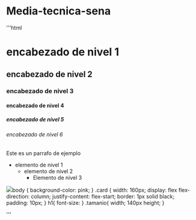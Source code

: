 # Media-tecnica-sena

'''html

<DOCTYPE html>
<html>
<head>
<title>Titulo de tu pagin</title
</head>
<body>
 <h1>encabezado de nivel 1</h1>
 <h2>encabezado de nivel 2</h2>
 <h3>encabezado de nivel 3</h3>
 <h4>encabezado de nivel 4</h4>
 <h5>encabezado de nivel 5</h5>
 <h6>encabezado de nivel 6</h6>
  <p>Este es un parrafo de ejemplo</o>
  </body>
  </html>
  <ul>
    <Li>elemento de nivel 1
      <ul>
        <Li>elemento de nivel 2
          <ul>
            <Li>Elemento de nivel 3 </Li>
          </ul>
        </Li>
      </ul>
    </li>
  </ul>
<img
 src=https://scontent.feoh1-1.fna.fbcdn.net/v/t39.30808-6/318206556_835486564385842_6462623033023665193_n.jpg?_nc_cat=103&ccb=1-7&_nc_sid=09cbfe&_nc_ohc=je5sMR2DySAAX-AlaxU&_nc_ht=scontent.feoh1-1.fna&oh=00_AfCfWy-WoL2OwuPqukRCWLaUKHAtnn1dFvjscyEMNoRqFw&oe=648311F2

body {
   background-color: pink;
}
.card {
  width: 160px;
  display: flex
    flex-direction: column;
  justify-content: flex-start;
  border: 1px solid black;
  padding: 10px;
}
h1{
  font-size:
}
.tamanio{
  width; 140px
    height;
}


'''
